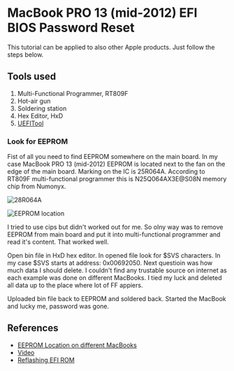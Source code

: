 # MacBook PRO 13 (mid-2012) EFI BIOS Password Reset

This tutorial can be applied to also other Apple products. Just follow the steps below.

## Tools used

1) Multi-Functional Programmer, RT809F
2) Hot-air gun
3) Soldering station
4) Hex Editor, HxD
5) [UEFITool](https://www.alisaler.com/category/softwares/uefi-tools/)

### Look for EEPROM

Fist of all you need to find EEPROM somewhere on the main board. In my case MacBook PRO 13 (mid-2012) EEPROM is located next to the fan on the edge of the main board. Marking on the IC is 25R064A. According to RT809F multi-functional programmer this is N25Q064AX3E@S08N memory chip from Numonyx. 

![28R064A](https://forum.cxem.net/uploads/monthly_2016_12/macmini.thumb.jpg.34c6cf8ff01d56a1a830dfead6247261.jpg?raw=true)

![EEPROM location](https://www.allservice.ro/forum/images/A1278-2012.jpg?raw=true)

I tried to use cips but didn't worked out for me. So olny way was to remove EEPROM from main board and put it into multi-functional programmer and read it's content.
That worked well.

Open bin file in HxD hex editor. In opened file look for $SVS characters. In my case $SVS starts at address: 0x00692050. Next questioin was how much data I should delete. I couldn't find any trustable source on internet as each example was done on different MacBooks. I tied my luck and deleted all data up to the place where lot of FF appiers.

Uploaded bin file back to EEPROM and soldered back. Started the MacBook and lucky me, password was gone.

## References

- [EEPROM Location on different MacBooks](https://www.allservice.ro/forum/viewtopic.php?t=2724)
- [Video](https://www.youtube.com/watch?v=oI3V5KKKmCI)
- [Reflashing EFI ROM](https://gist.github.com/willzhang05/e5b5563cdc65514dfb7ca131e03ca4b2)